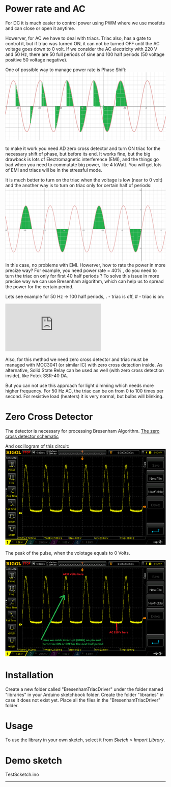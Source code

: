 # Power rate and AC #
For DC it is much easier to control power using PWM where we use mosfets and can close or open it anytime.

Howerver, for AC we have to deal with triacs. Triac also, has a gate to control it, but if triac was turned ON, 
it can not be turned OFF until the AC voltage goes down to 0 volt.
If we consider the AC electricity with 220 V and 50 Hz, there are 50 full periods of sine and 100 half periods (50 voltage positive 50 voltage negative).

One of possible way to manage power rate is Phase Shift:
![Phase Shift](https://raw.githubusercontent.com/biletnikov/bresenham-triac-driver/master/Images/Phase-Shift.png)

to make it work you need AD zero cross detector and turn ON triac for the necessary shift of phase, but before its end.
It works fine, but the big drawback is lots of Electromagnetic interference (EMI), and the things go bad when you need to commutate big power, like 4 kWatt. 
You will get lots of EMI and triacs will be in the stressful mode.

It is much better to turn on the triac when the voltage is low (near to 0 volt) and the another way is to turn on triac only for certain half of periods:
![Bresehnham](https://raw.githubusercontent.com/biletnikov/bresenham-triac-driver/master/Images/Bresenham.png)
In this case, no problems with EMI.
Howerver, how to rate the power in more precize way? For example, you need power rate = 40% , do you need to turn the triac on only for first 40 half periods ?
To solve this issue in more precise way we can use Bresenham algorithm, which can help us to spread the power for the certain period.

Lets see example for 50 Hz -> 100 half periods,  . - triac is off,  # - triac is on:

![Bresenham Algorithm](https://raw.githubusercontent.com/biletnikov/bresenham-triac-driver/master/BresenhamAlgorithmExample.txt)

Also, for this method we need zero cross detector and triac must be managed with MOC3041 (or similar IC) with zero cross detection inside.
As alternative, Solid State Relay can be used as well (with zero cross detection inside), like Fotek SSR-40 DA.

But you can not use this approach for light dimming which needs more higher frequency.
For 50 Hz AC, the triac can be on from 0 to 100 times per second. For resistive load (heaters) it is very normal, but bulbs will blinking.

# Zero Cross Detector #
The detector is necessary for processing Bresenham Algorithm. 
[The zero cross detector schematic](Schematic/AC-Zero-Cross-Detector.png)

And oscillogram of this circuit:
![Zero Cross Detector Oscillogram](https://raw.githubusercontent.com/biletnikov/bresenham-triac-driver/master/Images/ZeroCrossDetector_Oscillogram.png)

The peak of the pulse, when the volotage equals to 0 Volts.

![Zero Cross Detector Oscillogram Explanation](https://raw.githubusercontent.com/biletnikov/bresenham-triac-driver/master/Images/ZeroCrossDetector_Oscillogram_explanation.png)

# Installation #
Create a new folder called "BresenhamTriacDriver" under the folder named "libraries" in your Arduino sketchbook folder.
Create the folder "libraries" in case it does not exist yet. Place all the files in the "BresenhamTriacDriver" folder.

# Usage #
To use the library in your own sketch, select it from *Sketch > Import Library*.

# Demo sketch #
TestScketch.ino


-------------------------------------------------------------------------------------------------------------------